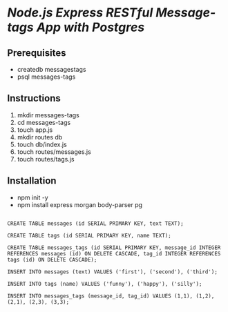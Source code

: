 # *Node.js Express RESTful Message-tags App with Postgres*

## **Prerequisites**
 + createdb messagestags
 + psql messages-tags



## **Instructions**

  1. mkdir messages-tags
  2. cd messages-tags
  3. touch app.js
  4. mkdir routes db
  5. touch db/index.js
  6. touch routes/messages.js
  7. touch routes/tags.js

## **Installation**

 + npm init -y
 + npm install express morgan body-parser pg



```

CREATE TABLE messages (id SERIAL PRIMARY KEY, text TEXT);

CREATE TABLE tags (id SERIAL PRIMARY KEY, name TEXT);

CREATE TABLE messages_tags (id SERIAL PRIMARY KEY, message_id INTEGER REFERENCES messages (id) ON DELETE CASCADE, tag_id INTEGER REFERENCES tags (id) ON DELETE CASCADE);

INSERT INTO messages (text) VALUES ('first'), ('second'), ('third');

INSERT INTO tags (name) VALUES ('funny'), ('happy'), ('silly');

INSERT INTO messages_tags (message_id, tag_id) VALUES (1,1), (1,2), (2,1), (2,3), (3,3);



```

